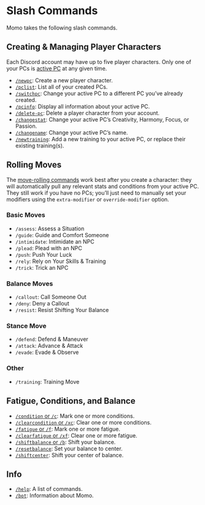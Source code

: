 # Slash Commands

Momo takes the following slash commands.

## Creating & Managing Player Characters

Each Discord account may have up to five player characters. Only one of your PCs is [active PC](./active-pc.md) at any given time.

- [`/newpc`](newpc.md): Create a new player character.
- [`/pclist`](pclist.md): List all of your created PCs.
- [`/switchpc`](switchpc.md): Change your active PC to a different PC you’ve already created.
- [`/pcinfo`](pcinfo.md): Display all information about your active PC.
- [`/delete-pc`](delete-pc.md): Delete a player character from your account.
- [`/changestat`](changestat.md): Change your active PC’s Creativity, Harmony, Focus, or Passion.
- [`/changename`](changename.md): Change your active PC’s name.
- [`/newtraining`](newtraining.md): Add a new training to your active PC, or replace their existing training(s).

## Rolling Moves

The [move-rolling commands](_move-rolling-commands.md) work best after you create a character: they will automatically pull any relevant stats and conditions from your active PC. They still work if you have no PCs; you’ll just need to manually set your modifiers using the `extra-modifier` or `override-modifier` option.

### Basic Moves

- `/assess`: Assess a Situation
- `/guide`: Guide and Comfort Someone
- `/intimidate`: Intimidate an NPC
- `/plead`: Plead with an NPC
- `/push`: Push Your Luck
- `/rely`: Rely on Your Skills & Training
- `/trick`: Trick an NPC

### Balance Moves

- `/callout`: Call Someone Out
- `/deny`: Deny a Callout
- `/resist`: Resist Shifting Your Balance

### Stance Move

- `/defend`: Defend & Maneuver
- `/attack`: Advance & Attack
- `/evade`: Evade & Observe

### Other

- `/training`: Training Move

## Fatigue, Conditions, and Balance

- [`/condition` or `/c`](condition.md): Mark one or more conditions.
- [`/clearcondition` or `/xc`](clearcondition.md): Clear one or more conditions.
- [`/fatigue` or `/f`](fatigue.md): Mark one or more fatigue.
- [`/clearfatigue` or `/xf`](clearfatigue.md): Clear one or more fatigue.
- [`/shiftbalance` or `/b`](shiftbalance.md): Shift your balance.
- [`/resetbalance`](resetbalance.md): Set your balance to center.
- [`/shiftcenter`](shiftcenter.md): Shift your center of balance.

## Info

- [`/help`](help.md): A list of commands.
- [`/bot`](bot.md): Information about Momo.
